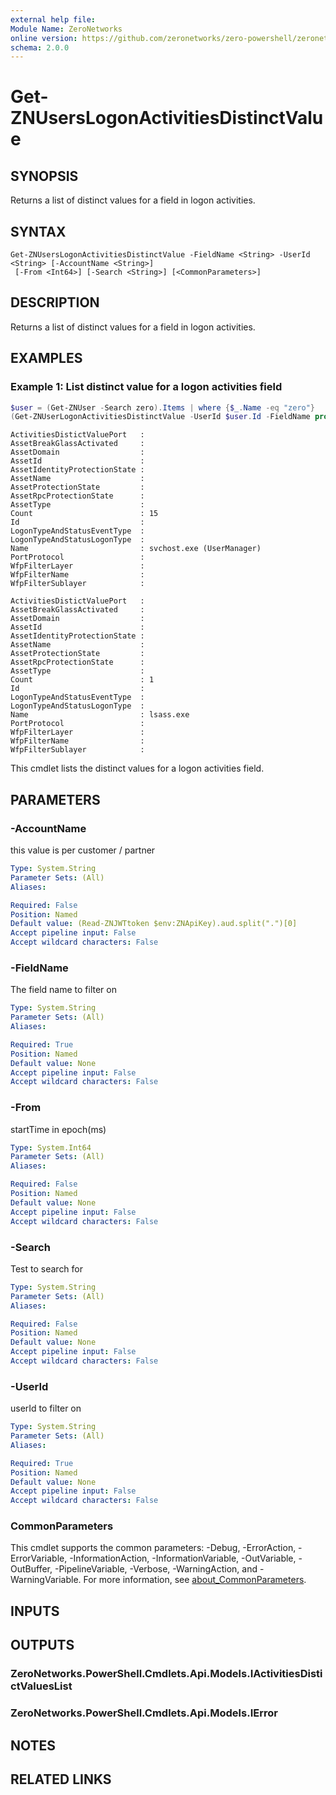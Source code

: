 ```yaml
---
external help file:
Module Name: ZeroNetworks
online version: https://github.com/zeronetworks/zero-powershell/zeronetworks/get-znuserslogonactivitiesdistinctvalue
schema: 2.0.0
---
```


# Get-ZNUsersLogonActivitiesDistinctValue

## SYNOPSIS
Returns a list of distinct values for a field in logon activities.

## SYNTAX

```
Get-ZNUsersLogonActivitiesDistinctValue -FieldName <String> -UserId <String> [-AccountName <String>]
 [-From <Int64>] [-Search <String>] [<CommonParameters>]
```

## DESCRIPTION
Returns a list of distinct values for a field in logon activities.

## EXAMPLES

### Example 1: List distinct value for a logon activities field
```powershell
$user = (Get-ZNUser -Search zero).Items | where {$_.Name -eq "zero"}
(Get-ZNUserLogonActivitiesDistinctValue -UserId $user.Id -FieldName process).ItemAggregations

```

```output
ActivitiesDistictValuePort   : 
AssetBreakGlassActivated     : 
AssetDomain                  : 
AssetId                      : 
AssetIdentityProtectionState : 
AssetName                    : 
AssetProtectionState         : 
AssetRpcProtectionState      : 
AssetType                    : 
Count                        : 15
Id                           : 
LogonTypeAndStatusEventType  : 
LogonTypeAndStatusLogonType  : 
Name                         : svchost.exe (UserManager)
PortProtocol                 : 
WfpFilterLayer               : 
WfpFilterName                : 
WfpFilterSublayer            : 

ActivitiesDistictValuePort   : 
AssetBreakGlassActivated     : 
AssetDomain                  : 
AssetId                      : 
AssetIdentityProtectionState : 
AssetName                    : 
AssetProtectionState         : 
AssetRpcProtectionState      : 
AssetType                    : 
Count                        : 1
Id                           : 
LogonTypeAndStatusEventType  : 
LogonTypeAndStatusLogonType  : 
Name                         : lsass.exe
PortProtocol                 : 
WfpFilterLayer               : 
WfpFilterName                : 
WfpFilterSublayer            : 
```

This cmdlet lists the distinct values for a logon activities field.

## PARAMETERS

### -AccountName
this value is per customer / partner

```yaml
Type: System.String
Parameter Sets: (All)
Aliases:

Required: False
Position: Named
Default value: (Read-ZNJWTtoken $env:ZNApiKey).aud.split(".")[0]
Accept pipeline input: False
Accept wildcard characters: False
```

### -FieldName
The field name to filter on

```yaml
Type: System.String
Parameter Sets: (All)
Aliases:

Required: True
Position: Named
Default value: None
Accept pipeline input: False
Accept wildcard characters: False
```

### -From
startTime in epoch(ms)

```yaml
Type: System.Int64
Parameter Sets: (All)
Aliases:

Required: False
Position: Named
Default value: None
Accept pipeline input: False
Accept wildcard characters: False
```

### -Search
Test to search for

```yaml
Type: System.String
Parameter Sets: (All)
Aliases:

Required: False
Position: Named
Default value: None
Accept pipeline input: False
Accept wildcard characters: False
```

### -UserId
userId to filter on

```yaml
Type: System.String
Parameter Sets: (All)
Aliases:

Required: True
Position: Named
Default value: None
Accept pipeline input: False
Accept wildcard characters: False
```

### CommonParameters
This cmdlet supports the common parameters: -Debug, -ErrorAction, -ErrorVariable, -InformationAction, -InformationVariable, -OutVariable, -OutBuffer, -PipelineVariable, -Verbose, -WarningAction, and -WarningVariable. For more information, see [about_CommonParameters](http://go.microsoft.com/fwlink/?LinkID=113216).

## INPUTS

## OUTPUTS

### ZeroNetworks.PowerShell.Cmdlets.Api.Models.IActivitiesDistictValuesList

### ZeroNetworks.PowerShell.Cmdlets.Api.Models.IError

## NOTES

## RELATED LINKS

